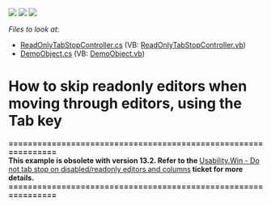 <!-- default badges list -->
![](https://img.shields.io/endpoint?url=https://codecentral.devexpress.com/api/v1/VersionRange/128593773/10.2.3%2B)
[![](https://img.shields.io/badge/Open_in_DevExpress_Support_Center-FF7200?style=flat-square&logo=DevExpress&logoColor=white)](https://supportcenter.devexpress.com/ticket/details/E1508)
[![](https://img.shields.io/badge/📖_How_to_use_DevExpress_Examples-e9f6fc?style=flat-square)](https://docs.devexpress.com/GeneralInformation/403183)
<!-- default badges end -->
<!-- default file list -->
*Files to look at*:

* [ReadOnlyTabStopController.cs](./CS/ReadOnlyTabStopRemover.Module.Win/ReadOnlyTabStopController.cs) (VB: [ReadOnlyTabStopController.vb](./VB/ReadOnlyTabStopRemover.Module.Win/ReadOnlyTabStopController.vb))
* [DemoObject.cs](./CS/ReadOnlyTabStopRemover.Module/DemoObject.cs) (VB: [DemoObject.vb](./VB/ReadOnlyTabStopRemover.Module/DemoObject.vb))
<!-- default file list end -->
# How to skip readonly editors when moving through editors, using the Tab key


<p><strong>===============================================================</strong><strong><br />
</strong><strong> </strong><strong>This example is obsolete with version 13.2. Refer to the </strong><a href="https://www.devexpress.com/Support/Center/p/S30850">Usability.Win - Do not tab stop on disabled/readonly editors and columns</a><strong> ticket for more details.</strong><strong><br />
===============================================================</strong></p><p><u></u></p><p><u></u></p>

<br/>


